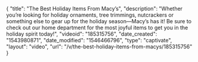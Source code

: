 {
    "title": "The Best Holiday Items From Macy’s",
    "description": "Whether you’re looking for holiday ornaments, tree trimmings, nutcrackers or something else to gear up for the holiday season—Macy’s has it! Be sure to check out our home department for the most joyful items to get you in the holiday spirit today!",
    "videoid": "185315756",
    "date_created": "1543980871",
    "date_modified": "1546466796",
    "type": "captivate",
    "layout": "video",
    "url": "\/v\/the-best-holiday-items-from-macys\/185315756"
}